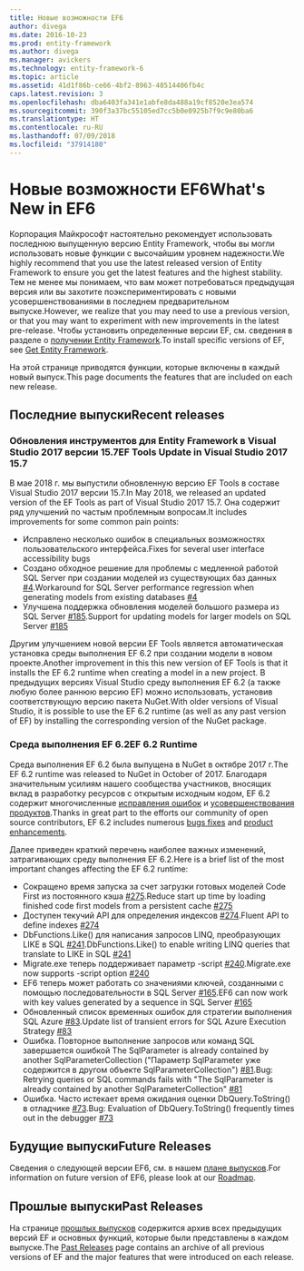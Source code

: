 ```yaml
---
title: Новые возможности EF6
author: divega
ms.date: 2016-10-23
ms.prod: entity-framework
ms.author: divega
ms.manager: avickers
ms.technology: entity-framework-6
ms.topic: article
ms.assetid: 41d1f86b-ce66-4bf2-8963-48514406fb4c
caps.latest.revision: 3
ms.openlocfilehash: dba6403fa341e1abfe8da488a19cf8520e3ea574
ms.sourcegitcommit: 390f3a37bc55105ed7cc5b0e0925b7f9c9e80ba6
ms.translationtype: HT
ms.contentlocale: ru-RU
ms.lasthandoff: 07/09/2018
ms.locfileid: "37914180"
---
```

# <a name="whats-new-in-ef6"></a><span data-ttu-id="8de62-102">Новые возможности EF6</span><span class="sxs-lookup"><span data-stu-id="8de62-102">What's New in EF6</span></span>

<span data-ttu-id="8de62-103">Корпорация Майкрософт настоятельно рекомендует использовать последнюю выпущенную версию Entity Framework, чтобы вы могли использовать новые функции с высочайшим уровнем надежности.</span><span class="sxs-lookup"><span data-stu-id="8de62-103">We highly recommend that you use the latest released version of Entity Framework to ensure you get the latest features and the highest stability.</span></span>
<span data-ttu-id="8de62-104">Тем не менее мы понимаем, что вам может потребоваться предыдущая версия или вы захотите поэкспериментировать с новыми усовершенствованиями в последнем предварительном выпуске.</span><span class="sxs-lookup"><span data-stu-id="8de62-104">However, we realize that you may need to use a previous version, or that you may want to experiment with new improvements in the latest pre-release.</span></span>
<span data-ttu-id="8de62-105">Чтобы установить определенные версии EF, см. сведения в разделе о [получении Entity Framework](~/ef6/fundamentals/install.md).</span><span class="sxs-lookup"><span data-stu-id="8de62-105">To install specific versions of EF, see [Get Entity Framework](~/ef6/fundamentals/install.md).</span></span>

<span data-ttu-id="8de62-106">На этой странице приводятся функции, которые включены в каждый новый выпуск.</span><span class="sxs-lookup"><span data-stu-id="8de62-106">This page documents the features that are included on each new release.</span></span>

## <a name="recent-releases"></a><span data-ttu-id="8de62-107">Последние выпуски</span><span class="sxs-lookup"><span data-stu-id="8de62-107">Recent releases</span></span>

### <a name="ef-tools-update-in-visual-studio-2017-157"></a><span data-ttu-id="8de62-108">Обновления инструментов для Entity Framework в Visual Studio 2017 версии 15.7</span><span class="sxs-lookup"><span data-stu-id="8de62-108">EF Tools Update in Visual Studio 2017 15.7</span></span>

<span data-ttu-id="8de62-109">В мае 2018 г. мы выпустили обновленную версию EF Tools в составе Visual Studio 2017 версии 15.7.</span><span class="sxs-lookup"><span data-stu-id="8de62-109">In May 2018, we released an updated version of the EF Tools as part of Visual Studio 2017 15.7.</span></span>
<span data-ttu-id="8de62-110">Она содержит ряд улучшений по частым проблемным вопросам.</span><span class="sxs-lookup"><span data-stu-id="8de62-110">It includes improvements for some common pain points:</span></span>

- <span data-ttu-id="8de62-111">Исправлено несколько ошибок в специальных возможностях пользовательского интерфейса.</span><span class="sxs-lookup"><span data-stu-id="8de62-111">Fixes for several user interface accessibility bugs</span></span>
- <span data-ttu-id="8de62-112">Создано обходное решение для проблемы с медленной работой SQL Server при создании моделей из существующих баз данных [#4](https://github.com/aspnet/entityframework6/issues/4).</span><span class="sxs-lookup"><span data-stu-id="8de62-112">Workaround for SQL Server performance regression when generating models from existing databases [#4](https://github.com/aspnet/entityframework6/issues/4)</span></span>
- <span data-ttu-id="8de62-113">Улучшена поддержка обновления моделей большого размера из SQL Server [#185](https://github.com/aspnet/EntityFramework6/issues/185).</span><span class="sxs-lookup"><span data-stu-id="8de62-113">Support for updating models for larger models on SQL Server [#185](https://github.com/aspnet/EntityFramework6/issues/185)</span></span>

<span data-ttu-id="8de62-114">Другим улучшением новой версии EF Tools является автоматическая установка среды выполнения EF 6.2 при создании модели в новом проекте.</span><span class="sxs-lookup"><span data-stu-id="8de62-114">Another improvement in this this new version of EF Tools is that it installs the EF 6.2 runtime when creating a model in a new project.</span></span> <span data-ttu-id="8de62-115">В предыдущих версиях Visual Studio среду выполнения EF 6.2 (а также любую более раннюю версию EF) можно использовать, установив соответствующую версию пакета NuGet.</span><span class="sxs-lookup"><span data-stu-id="8de62-115">With older versions of Visual Studio, it is possible to use the EF 6.2 runtime (as well as any past version of EF) by installing the corresponding version of the NuGet package.</span></span>

### <a name="ef-62-runtime"></a><span data-ttu-id="8de62-116">Среда выполнения EF 6.2</span><span class="sxs-lookup"><span data-stu-id="8de62-116">EF 6.2 Runtime</span></span>

<span data-ttu-id="8de62-117">Среда выполнения EF 6.2 была выпущена в NuGet в октябре 2017 г.</span><span class="sxs-lookup"><span data-stu-id="8de62-117">The EF 6.2 runtime was released to NuGet in October of 2017.</span></span>
<span data-ttu-id="8de62-118">Благодаря значительным усилиям нашего сообщества участников, вносящих вклад в разработку ресурсов с открытым исходным кодом, EF 6.2 содержит многочисленные [исправления ошибок](https://github.com/aspnet/entityframework6/issues?utf8=%E2%9C%93&q=is%3Aissue%20milestone%3A6.2.0%20is%3Aclosed%20label%3Aclosed-fixed%20-label%3Aarea-tools%20label%3Atype-bug) и [усовершенствования продуктов](https://github.com/aspnet/entityframework6/issues?utf8=%E2%9C%93&q=is%3Aissue%20milestone%3A6.2.0%20is%3Aclosed%20label%3Aclosed-fixed%20-label%3Aarea-tools%20label%3Atype-enhancement%20).</span><span class="sxs-lookup"><span data-stu-id="8de62-118">Thanks in great part to the efforts our community of open source contributors, EF 6.2 includes numerous [bugs fixes](https://github.com/aspnet/entityframework6/issues?utf8=%E2%9C%93&q=is%3Aissue%20milestone%3A6.2.0%20is%3Aclosed%20label%3Aclosed-fixed%20-label%3Aarea-tools%20label%3Atype-bug) and [product enhancements](https://github.com/aspnet/entityframework6/issues?utf8=%E2%9C%93&q=is%3Aissue%20milestone%3A6.2.0%20is%3Aclosed%20label%3Aclosed-fixed%20-label%3Aarea-tools%20label%3Atype-enhancement%20).</span></span>

<span data-ttu-id="8de62-119">Далее приведен краткий перечень наиболее важных изменений, затрагивающих среду выполнения EF 6.2.</span><span class="sxs-lookup"><span data-stu-id="8de62-119">Here is a brief list of the most important changes affecting the EF 6.2 runtime:</span></span>

- <span data-ttu-id="8de62-120">Сокращено время запуска за счет загрузки готовых моделей Code First из постоянного кэша [#275](https://github.com/aspnet/EntityFramework6/issues/275).</span><span class="sxs-lookup"><span data-stu-id="8de62-120">Reduce start up time by loading finished code first models from a persistent cache [#275](https://github.com/aspnet/EntityFramework6/issues/275)</span></span>
- <span data-ttu-id="8de62-121">Доступен текучий API для определения индексов [#274](https://github.com/aspnet/EntityFramework6/issues/274).</span><span class="sxs-lookup"><span data-stu-id="8de62-121">Fluent API to define indexes [#274](https://github.com/aspnet/EntityFramework6/issues/274)</span></span>
- <span data-ttu-id="8de62-122">DbFunctions.Like() для написания запросов LINQ, преобразующих LIKE в SQL [#241](https://github.com/aspnet/EntityFramework6/issues/241).</span><span class="sxs-lookup"><span data-stu-id="8de62-122">DbFunctions.Like() to enable writing LINQ queries that translate to LIKE in SQL [#241](https://github.com/aspnet/EntityFramework6/issues/241)</span></span>
- <span data-ttu-id="8de62-123">Migrate.exe теперь поддерживает параметр -script [#240](https://github.com/aspnet/EntityFramework6/issues/240).</span><span class="sxs-lookup"><span data-stu-id="8de62-123">Migrate.exe now supports -script option [#240](https://github.com/aspnet/EntityFramework6/issues/240)</span></span>
- <span data-ttu-id="8de62-124">EF6 теперь может работать со значениями ключей, созданными с помощью последовательности в SQL Server [#165](https://github.com/aspnet/EntityFramework6/issues/165).</span><span class="sxs-lookup"><span data-stu-id="8de62-124">EF6 can now work with key values generated by a sequence in SQL Server [#165](https://github.com/aspnet/EntityFramework6/issues/165)</span></span>
- <span data-ttu-id="8de62-125">Обновленный список временных ошибок для стратегии выполнения SQL Azure [#83](https://github.com/aspnet/EntityFramework6/issues/83).</span><span class="sxs-lookup"><span data-stu-id="8de62-125">Update list of transient errors for SQL Azure Execution Strategy [#83](https://github.com/aspnet/EntityFramework6/issues/83)</span></span>
- <span data-ttu-id="8de62-126">Ошибка. Повторное выполнение запросов или команд SQL завершается ошибкой The SqlParameter is already contained by another SqlParameterCollection ("Параметр SqlParameter уже содержится в другом объекте SqlParameterCollection") [#81](https://github.com/aspnet/EntityFramework6/issues/81).</span><span class="sxs-lookup"><span data-stu-id="8de62-126">Bug: Retrying queries or SQL commands fails with "The SqlParameter is already contained by another SqlParameterCollection" [#81](https://github.com/aspnet/EntityFramework6/issues/81)</span></span>
- <span data-ttu-id="8de62-127">Ошибка. Часто истекает время ожидания оценки DbQuery.ToString() в отладчике [#73](https://github.com/aspnet/EntityFramework6/issues/73).</span><span class="sxs-lookup"><span data-stu-id="8de62-127">Bug: Evaluation of DbQuery.ToString() frequently times out in the debugger [#73](https://github.com/aspnet/EntityFramework6/issues/73)</span></span>

## <a name="future-releases"></a><span data-ttu-id="8de62-128">Будущие выпуски</span><span class="sxs-lookup"><span data-stu-id="8de62-128">Future Releases</span></span>

<span data-ttu-id="8de62-129">Сведения о следующей версии EF6, см. в нашем [плане выпусков](roadmap.md).</span><span class="sxs-lookup"><span data-stu-id="8de62-129">For information on future version of EF6, please look at our [Roadmap](roadmap.md).</span></span>

## <a name="past-releases"></a><span data-ttu-id="8de62-130">Прошлые выпуски</span><span class="sxs-lookup"><span data-stu-id="8de62-130">Past Releases</span></span>

<span data-ttu-id="8de62-131">На странице [прошлых выпусков](past-releases.md) содержится архив всех предыдущих версий EF и основных функций, которые были представлены в каждом выпуске.</span><span class="sxs-lookup"><span data-stu-id="8de62-131">The [Past Releases](past-releases.md) page contains an archive of all previous versions of EF and the major features that were introduced on each release.</span></span>

